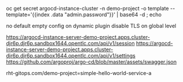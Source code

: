 oc get secret argocd-instance-cluster -n demo-project -o template --template='{{index .data "admin.password"}}' | base64 -d ; echo

no default empty config on dynamic plugin
disable TLS on global level


https://argocd-instance-server-demo-project.apps.cluster-djr6p.djr6p.sandbox1644.opentlc.com/api/v1/session
https://argocd-instance-server-demo-project.apps.cluster-djr6p.djr6p.sandbox1644.opentlc.com/api/v1/settings
https://github.com/argoproj/argo-cd/blob/master/assets/swagger.json



rht-gitops.com/demo-project=simple-hello-world-service-a